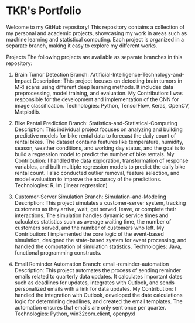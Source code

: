 # TKR's Portfolio
Welcome to my GitHub repository! This repository contains a collection of my personal and academic projects, showcasing my work in areas such as machine learning and statistical computing. Each project is organized in a separate branch, making it easy to explore my different works.

Projects
The following projects are available as separate branches in this repository:

1. Brain Tumor Detection
  Branch: Artificial-Intelligence-Technology-and-Impact
  Description: This project focuses on detecting brain tumors in MRI scans using different deep learning methods. It includes data preprocessing, model training, and evaluation.
  My Contribution: I was responsible for the development and implementation of the CNN for image classification.
  Technologies: Python, TensorFlow, Keras, OpenCV, Matplotlib.

2. Bike Rental Prediction
  Branch: Statistics-and-Statistical-Computing
  Description: This individual project focuses on analyzing and building predictive models for bike rental data to forecast the daily count of rental bikes. The dataset contains features like temperature, humidity, season, weather conditions, and working day status, and the goal is to build a regression model to predict the number of bike rentals.
  My Contribution: I handled the data exploration, transformation of response variables, and built multiple regression models to predict the daily bike rental count. I also conducted outlier removal, feature selection, and model evaluation to improve the accuracy of the predictions.
  Technologies: R, lm (linear regression)

3. Customer-Server Simulation
  Branch: Simulation-and-Modeling
  Description: This project simulates a customer-server system, tracking customers as they arrive, wait, get served, leave, or complete their interactions. The simulation handles dynamic service times and calculates statistics such as average waiting time, the number of customers served, and the number of customers who left.
  My Contribution: I implemented the core logic of the event-based simulation, designed the state-based system for event processing, and handled the computation of simulation statistics.
  Technologies: Java, functional programming constructs.

4. Email Reminder Automation
Branch: email-reminder-automation
Description: This project automates the process of sending reminder emails related to quarterly data updates. It calculates important dates such as deadlines for updates, integrates with Outlook, and sends personalized emails with a link for data updates.
My Contribution: I handled the integration with Outlook, developed the date calculations logic for determining deadlines, and created the email templates. The automation ensures that emails are only sent once per quarter.
Technologies: Python, win32com.client, openpyxl
